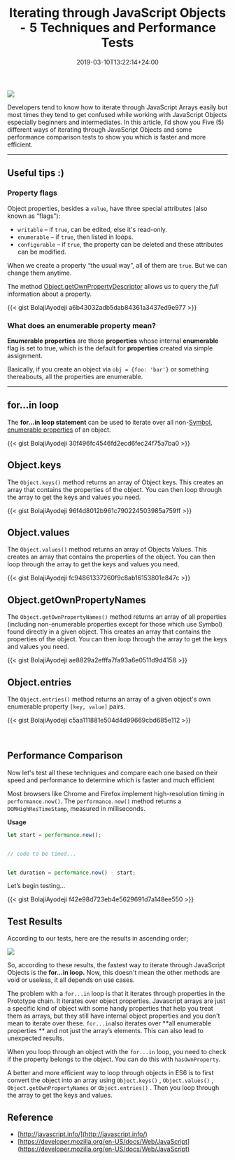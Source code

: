 ﻿---
title: "Iterating through JavaScript Objects  -  5 Techniques and Performance Tests"
date: 2019-03-10T13:22:14+24:00
draft: false
type: "post"
tags: ["javascript", "es6", "objects"]
---

![](https://cdn-images-1.medium.com/max/800/1*KWR1E4S6N5uZiWPd0x9KRg.png)

Developers tend to know how to iterate through JavaScript Arrays easily but most
times they tend to get confused while working with JavaScript Objects especially
beginners and intermediates. In this article, I’d show you Five (5) different
ways of iterating through JavaScript Objects and some performance comparison
tests to show you which is faster and more efficient.

*****

## Useful tips :)

### Property flags

Object properties, besides a `value`, have three special attributes (also known
as “flags”):

* `writable` – if `true`, can be edited, else it's read-only.
* `enumerable` – if `true`, then listed in loops.
* `configurable` – if `true`, the property can be deleted and these attributes can
be modified.

When we create a property “the usual way”, all of them are `true`. But we can
change them anytime.

The method
[Object.getOwnPropertyDescriptor](https://developer.mozilla.org/en-US/docs/Web/JavaScript/Reference/Global_Objects/Object/getOwnPropertyDescriptor)
allows us to query the *full* information about a property.

{{< gist BolajiAyodeji a6b43032adb5dab84361a3437ed9e977 >}}

### **What does an enumerable property mean?**

**Enumerable properties** are those **properties** whose internal **enumerable**
flag is set to true, which is the default for **properties** created via simple
assignment.

Basically, if you create an object via `obj = {foo: 'bar'}` or something
thereabouts, all the properties are enumerable.

----

## for…in loop

The **for...in loop statement** can be used to iterate over all
non-[Symbol](https://developer.mozilla.org/en-US/docs/Web/JavaScript/Reference/Global_Objects/Symbol),
[enumerable
properties](https://developer.mozilla.org/en-US/docs/Web/JavaScript/Enumerability_and_ownership_of_properties)
of an object.

{{< gist BolajiAyodeji 30f496fc4546fd2ecd6fec24f75a7ba0 >}}

## Object.keys

The `Object.keys()` method returns an array of Object keys. This creates an
array that contains the properties of the object. You can then loop through the
array to get the keys and values you need.

{{< gist BolajiAyodeji 96f4d8012b961c790224503985a759ff >}}

## Object.values

The `Object.values()` method returns an array of Objects Values. This creates an
array that contains the properties of the object. You can then loop through the
array to get the keys and values you need.

{{< gist BolajiAyodeji fc94861337260f9c8ab16153801e847c >}}

## Object.getOwnPropertyNames

The `Object.getOwnPropertyNames()` method returns an array of all properties
(including non-enumerable properties except for those which use Symbol) found
directly in a given object. This creates an array that contains the properties
of the object. You can then loop through the array to get the keys and values
you need.

{{< gist BolajiAyodeji ae8829a2efffa7fa93a6e0511d9d4158 >}}

## Object.entries

The `Object.entries()` method returns an array of a given object's own
enumerable property `[key, value]` pairs. 

{{< gist BolajiAyodeji c5aa111881e504d4d99669cbd685e112 >}}

<br> 

## Performance Comparison

Now let's test all these techniques and compare each one based on their speed
and performance to determine which is faster and much efficient

Most browsers like Chrome and Firefox implement high-resolution timing in
`performance.now()`. The `performance.now()` method returns a
`DOMHighResTimeStamp`, measured in milliseconds.

**Usage**

```js
let start = performance.now();


// code to be timed...


let duration = performance.now() - start;

```

Let’s begin testing…

{{< gist BolajiAyodeji f42e98d723eb4e5629691d7a148ee550 >}}

## Test Results

According to our tests, here are the results in ascending order;

![](https://res.cloudinary.com/bolaji/image/upload/v1570641888/null/blog/loop_rzwxcj.png)

So, according to these results, the fastest way to iterate through JavaScript
Objects is the **for…in loop.** Now, this doesn't mean the other methods are
void or useless, it all depends on use cases.

The problem with a `for...in` loop is that it iterates through properties in the
Prototype chain. It iterates over object properties. Javascript arrays are just
a specific kind of object with some handy properties that help you treat them as
arrays, but they still have internal object properties and you don't mean to
iterate over these. `for...in`also iterates over **all enumerable properties
** and not just the array’s elements. This can also lead to unexpected results.

When you loop through an object with the `for...in` loop, you need to check if
the property belongs to the object. You can do this with `hasOwnProperty`.

A better and more efficient way to loop through objects in ES6 is to first
convert the object into an array using `Object.keys()` , `Object.values()` ,
`Object.getOwnPropertyNames` or `Object.entries()` . Then you loop through the
array to get the keys and values.

## Reference

* [http://javascript.info/](http://javascript.info/)
* [https://developer.mozilla.org/en-US/docs/Web/JavaScript](https://developer.mozilla.org/en-US/docs/Web/JavaScript)
